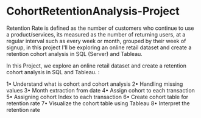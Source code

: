 # CohortRetentionAnalysis-Project
Retention Rate is defined as the number of customers who continue to use a product/services, its measured as the number of returning users, at a regular interval such as every week or month, grouped by their week of signup, in this project I'll be exploring an online retail dataset and create a retention cohort analysis in SQL (Server) and Tableau.



In this Project, we explore an online retail dataset and create a retention cohort analysis in SQL and Tableau. :


 1• Understand what is cohort and cohort analysis
 2• Handling missing values
 3• Month extraction from date
 4• Assign cohort to each transaction
 5• Assigning cohort Index to each transaction
 6• Create cohort table for retention rate
 7• Visualize the cohort table using Tableau
 8• Interpret the retention rate
